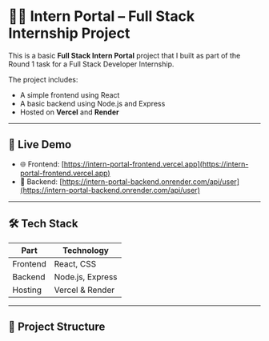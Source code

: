 # 🧑‍💻 Intern Portal – Full Stack Internship Project

This is a basic **Full Stack Intern Portal** project that I built as part of the Round 1 task for a Full Stack Developer Internship.

The project includes:
- A simple frontend using React
- A basic backend using Node.js and Express
- Hosted on **Vercel** and **Render**

---

## 🚀 Live Demo

- 🌐 Frontend: [https://intern-portal-frontend.vercel.app](https://intern-portal-frontend.vercel.app)
- 🔗 Backend: [https://intern-portal-backend.onrender.com/api/user](https://intern-portal-backend.onrender.com/api/user)

---

## 🛠️ Tech Stack

| Part      | Technology       |
|-----------|------------------|
| Frontend  | React, CSS       |
| Backend   | Node.js, Express |
| Hosting   | Vercel & Render  |

---

## 📁 Project Structure





